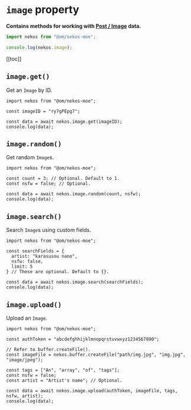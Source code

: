 # `image` property

**Contains methods for working with [Post / Image](https://docs.nekos.moe/structures.html#post-image-data) data.**

```js
import nekos from "@om/nekos-moe";

console.log(nekos.image);
```

[[toc]]

## `image.get()`

Get an `Image` by ID.

```js:line-numbers{5}
import nekos from "@om/nekos-moe";

const imageID = "ry7gPEpg7";

const data = await nekos.image.get(imageID);
console.log(data);
```

## `image.random()`

Get random `Image`s.

```js:line-numbers{6}
import nekos from "@om/nekos-moe";

const count = 3; // Optional. Default to 1.
const nsfw = false; // Optional.

const data = await nekos.image.random(count, nsfw);
console.log(data);
```

## `image.search()`

Search `Image`s using custom fields.

```js:line-numbers{9}
import nekos from "@om/nekos-moe";

const searchFields = {
  artist: "karasusou nano",
  nsfw: false,
  limit: 5
} // These are optional. Default to {}.

const data = await nekos.image.search(searchFields);
console.log(data);
```

## `image.upload()`

Upload an `Image`.

```js:line-numbers{12}
import nekos from "@om/nekos-moe";

const authToken = "abcdefghhijklmnopqrstuvwxyz1234567890";

// Refer to buffer.createFile().
const imageFile = nekos.buffer.createFile("path/img.jpg", "img.jpg", "image/jpeg");

const tags = ["An", "array", "of", "tags"];
const nsfw = false;
const artist = "Artist's name"; // Optional.

const data = await nekos.image.upload(authToken, imageFile, tags, nsfw, artist);
console.log(data);
```
